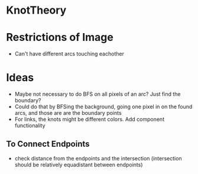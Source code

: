 # KnotTheory

# Restrictions of Image
 - Can't have different arcs touching eachother

# Ideas
 - Maybe not necessary to do BFS on all pixels of an arc? Just find the boundary?
 - Could do that by BFSing the background, going one pixel in on the found arcs, and those are are the boundary points
 - For links, the knots might be different colors. Add component functionality
## To Connect Endpoints
 - check distance from the endpoints and the intersection (intersection should be relatively equadistant between endpoints)